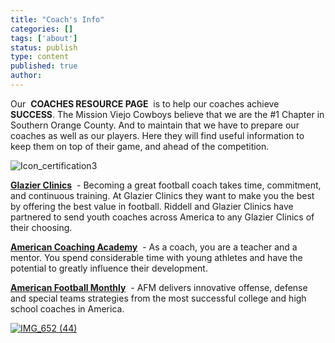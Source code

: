 ```yaml
---
title: "Coach's Info"
categories: []
tags: ['about']
status: publish
type: content
published: true
author: 
---
```

Our  **COACHES RESOURCE PAGE**  is to help our coaches achieve  **SUCCESS**. The Mission Viejo Cowboys believe that we are the #1 Chapter in Southern Orange County. And to maintain that we have to prepare our coaches as well as our players. Here they will find useful information to keep them on top of their game, and ahead of the competition.

![Icon_certification3](http://mvcowboysfootball.files.wordpress.com/2013/07/icon_certification3.png)

**[Glazier Clinics](http://www.glazierclinics.com/)**  - Becoming a great football coach takes time, commitment, and continuous training. At Glazier Clinics they want to make you the best by offering the best value in football. Riddell and Glazier Clinics have partnered to send youth coaches across America to any Glazier Clinics of their choosing.

**[American Coaching Academy](http://www.americancoachingacademy.com/)**  - As a coach, you are a teacher and a mentor. You spend considerable time with young athletes and have the potential to greatly influence their development.

**[American Football Monthly](http://www.americanfootballmonthly.com/)**  - AFM delivers innovative offense, defense and special teams strategies from the most successful college and high school coaches in America.

[![IMG_652 (44)](http://mvcowboysfootball.files.wordpress.com/2012/09/img_652-44.jpg)](http://mvcowboysfootball.files.wordpress.com/2012/09/img_652-44.jpg)

